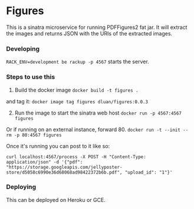 # Figures
This is a sinatra microservice for running PDFFigures2 fat jar. It will extract the images and returns JSON with the URIs of the extracted images.

### Developing

`RACK_ENV=development be rackup -p 4567` starts the server.

### Steps to use this

1. Build the docker image
`docker build -t figures .`

and tag it:
`docker image tag figures dluan/figures:0.0.3`

2. Run the image to start the sinatra web host
`docker run -p 4567:4567 figures`

Or if running on an external instance, forward 80.
`docker run -t --init --rm -p 80:4567 figures`

Once it's running you can post to it like so:
```
curl localhost:4567/process -X POST -H "Content-Type: application/json" -d '{"pdf": "https://storage.googleapis.com/jellyposter-store/d5058c6990e36d68068ad98422372b6b.pdf", "upload_id": "1"}'
```

### Deploying
This can be deployed on Heroku or GCE.